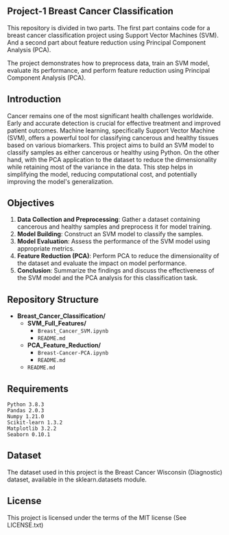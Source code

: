 ## Project-1 Breast Cancer Classification


This repository is divided in two parts. The first part contains code for a breast cancer classification project using Support Vector Machines (SVM). And a second part about feature reduction using Principal Component Analysis (PCA).

The project demonstrates how to preprocess data, train an SVM model, evaluate its performance, and perform feature reduction using Principal Component Analysis (PCA).

## Introduction

Cancer remains one of the most significant health challenges worldwide. Early and accurate detection is crucial for effective treatment and improved patient outcomes. Machine learning, specifically Support Vector Machine (SVM), offers a powerful tool for classifying cancerous and healthy tissues based on various biomarkers. This project aims to build an SVM model to classify samples as either cancerous or healthy using Python. On the other hand, with the PCA application to the dataset to reduce the dimensionality while retaining most of the variance in the data. This step helps in simplifying the model, reducing computational cost, and potentially improving the model's generalization.

## Objectives

1. **Data Collection and Preprocessing**: Gather a dataset containing cancerous and healthy samples and preprocess it for model training.
2. **Model Building**: Construct an SVM model to classify the samples.
3. **Model Evaluation**: Assess the performance of the SVM model using appropriate metrics.
4. **Feature Reduction (PCA)**: Perform PCA to reduce the dimensionality of the dataset and evaluate the impact on model performance.
5. **Conclusion**: Summarize the findings and discuss the effectiveness of the SVM model and the PCA analysis for this classification task.


## Repository Structure

- **Breast_Cancer_Classification/**
  - **SVM_Full_Features/**
    - `Breast_Cancer_SVM.ipynb`
    - `README.md`
  - **PCA_Feature_Reduction/**
    - `Breast-Cancer-PCA.ipynb`
    - `README.md`
  - `README.md`



## Requirements

    Python 3.8.3
    Pandas 2.0.3
    Numpy 1.21.0
    Scikit-learn 1.3.2
    Matplotlib 3.2.2
    Seaborn 0.10.1


## Dataset

The dataset used in this project is the Breast Cancer Wisconsin (Diagnostic) dataset, available in the sklearn.datasets module.



## License

This project is licensed under the terms of the MIT license (See LICENSE.txt)
